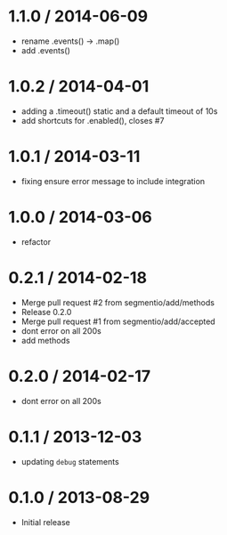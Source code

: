 
1.1.0 / 2014-06-09
==================

 * rename .events() -> .map()
 * add .events()

1.0.2 / 2014-04-01
==================

 * adding a .timeout() static and a default timeout of 10s
 * add shortcuts for .enabled(), closes #7

1.0.1 / 2014-03-11
==================

 * fixing ensure error message to include integration

1.0.0 / 2014-03-06
==================

 * refactor

0.2.1 / 2014-02-18
==================

 * Merge pull request #2 from segmentio/add/methods
 * Release 0.2.0
 * Merge pull request #1 from segmentio/add/accepted
 * dont error on all 200s
 * add methods

0.2.0 / 2014-02-17
==================

 * dont error on all 200s

0.1.1 / 2013-12-03
==================

  * updating `debug` statements

0.1.0 / 2013-08-29
==================

  * Initial release

